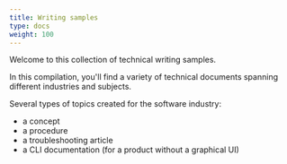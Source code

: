 ```yaml
---
title: Writing samples
type: docs
weight: 100
---
```



Welcome to this collection of technical writing samples.

In this compilation, you'll find a variety of technical documents spanning different industries and subjects. 

Several types of topics created for the software industry: 
* a concept  
* a procedure  
* a troubleshooting article  
* a CLI documentation (for a product without a graphical UI)  

